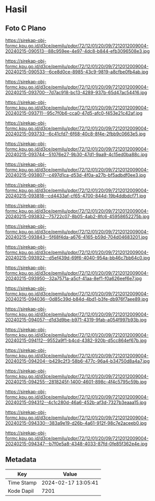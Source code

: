 # Hasil

## Foto C Plano

https://sirekap-obj-formc.kpu.go.id/d3ce/pemilu/pdpr/72/12/01/20/09/7212012009004-20240215-090513--88c959ee-4e97-4dc8-b844-efb3096508e3.jpg

https://sirekap-obj-formc.kpu.go.id/d3ce/pemilu/pdpr/72/12/01/20/09/7212012009004-20240215-090533--6ce8d0ce-8985-43c9-9819-a8cfbe0fb4ab.jpg

https://sirekap-obj-formc.kpu.go.id/d3ce/pemilu/pdpr/72/12/01/20/09/7212012009004-20240215-093700--7d7ac918-bc13-4289-937b-65d47ac54416.jpg

https://sirekap-obj-formc.kpu.go.id/d3ce/pemilu/pdpr/72/12/01/20/09/7212012009004-20240215-093711--95c7f0b6-cca0-47d5-afc0-f453e21c42af.jpg

https://sirekap-obj-formc.kpu.go.id/d3ce/pemilu/pdpr/72/12/01/20/09/7212012009004-20240215-093733--6c41cfd7-6f68-40c8-8f4e-2fbb9c0663e5.jpg

https://sirekap-obj-formc.kpu.go.id/d3ce/pemilu/pdpr/72/12/01/20/09/7212012009004-20240215-093744--51076e27-9b30-47d1-9aa9-4c15ed0ba88c.jpg

https://sirekap-obj-formc.kpu.go.id/d3ce/pemilu/pdpr/72/12/01/20/09/7212012009004-20240215-093807--c497d1ca-d53d-4f0a-a27b-bf5adbdf0ee3.jpg

https://sirekap-obj-formc.kpu.go.id/d3ce/pemilu/pdpr/72/12/01/20/09/7212012009004-20240215-093818--cd4433af-cf65-4700-844d-19b4ddbdcf71.jpg

https://sirekap-obj-formc.kpu.go.id/d3ce/pemilu/pdpr/72/12/01/20/09/7212012009004-20240215-093832--75722c07-8b05-4ab2-8fc6-45958652275b.jpg

https://sirekap-obj-formc.kpu.go.id/d3ce/pemilu/pdpr/72/12/01/20/09/7212012009004-20240215-093843--5f68f4da-a676-4165-b59d-704d04683201.jpg

https://sirekap-obj-formc.kpu.go.id/d3ce/pemilu/pdpr/72/12/01/20/09/7212012009004-20240215-093922--d5ef439d-69f6-4040-954a-bb46c7bb64c0.jpg

https://sirekap-obj-formc.kpu.go.id/d3ce/pemilu/pdpr/72/12/01/20/09/7212012009004-20240215-093950--32a7571a-a5cf-41aa-8ef1-f0a626eef6e7.jpg

https://sirekap-obj-formc.kpu.go.id/d3ce/pemilu/pdpr/72/12/01/20/09/7212012009004-20240215-094036--0d85c39d-b84d-4bd1-b3fe-db976f7aee89.jpg

https://sirekap-obj-formc.kpu.go.id/d3ce/pemilu/pdpr/72/12/01/20/09/7212012009004-20240215-094057--d1d3d9be-b971-4319-9fab-a054f997b93b.jpg

https://sirekap-obj-formc.kpu.go.id/d3ce/pemilu/pdpr/72/12/01/20/09/7212012009004-20240215-094112--9552a9f1-b4cd-4382-920b-d5cc864ef67b.jpg

https://sirekap-obj-formc.kpu.go.id/d3ce/pemilu/pdpr/72/12/01/20/09/7212012009004-20240215-094204--b429c2f3-58b6-477c-96a4-b34750d8a4a7.jpg

https://sirekap-obj-formc.kpu.go.id/d3ce/pemilu/pdpr/72/12/01/20/09/7212012009004-20240215-094255--2818245f-1400-4601-898c-4f4c5795c59b.jpg

https://sirekap-obj-formc.kpu.go.id/d3ce/pemilu/pdpr/72/12/01/20/09/7212012009004-20240215-094312--4c1c280d-46a6-452b-af3d-7327b3eaaa15.jpg

https://sirekap-obj-formc.kpu.go.id/d3ce/pemilu/pdpr/72/12/01/20/09/7212012009004-20240215-094330--383a9e19-d26b-4a61-912f-98c7e2aceeb0.jpg

https://sirekap-obj-formc.kpu.go.id/d3ce/pemilu/pdpr/72/12/01/20/09/7212012009004-20240215-094347--b7f0e5a8-4348-4033-87fd-0fe85f362e4e.jpg


## Metadata

| Key        | Value               |
| ---------- | ------------------- |
| Time Stamp | 2024-02-17 13:05:41 |
| Kode Dapil | 7201                |



